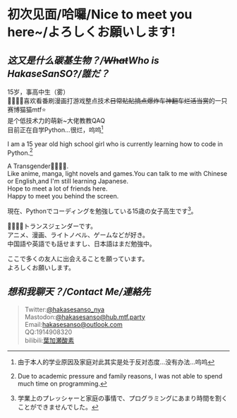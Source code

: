 **初次见面/哈囉/Nice to meet you here~/よろしくお願いします!**
=======================================================
*这又是什么碳基生物？/~~What~~Who is HakaseSanSO?/誰だ？*
----------------------------------------------------
15岁，事高中生（雾）  
🏳️‍🌈🏳️‍⚧️喜欢看番刷漫画打游戏整点技术~~日常贴贴搞点爆炸车神翻车烂活当赏~~的一只赛博猫猫mtf⭐  
是个低技术力的萌新~大佬教教QAQ  
目前正在自学Python...很烂，呜呜[^简要说明]  

[^简要说明]:由于本人的学业原因及家庭对此其实是处于反对态度...没有办法...呜呜

I am a 15 year old high school girl who is currently learning how to code in Python.[^Tip]

[^Tip]:Due to academic pressure and family reasons, I was not able to spend much time on programming.

A Transgender🏳️‍🌈🏳️‍⚧️.  
Like anime, manga, light novels and games.You can talk to me with Chinese or English,and I'm still learning Japanese.    
Hope to meet a lot of friends here.  
Happy to meet you behind the screen.  

現在、Pythonでコーディングを勉強している15歳の女子高生です[^マーキング]。

[^マーキング]:学業上のプレッシャーと家庭の事情で、プログラミングにあまり時間を割くことができませんでした。

🏳️‍🌈🏳️‍⚧️トランスジェンダーです。  
アニメ、漫画、ライトノベル、ゲームなどが好き。  
中国語や英語でも話せますし、日本語はまだ勉強中。  

ここで多くの友人に出会えることを願っています。  
よろしくお願いします。  


***想和我聊天？/Contact Me/連絡先***
------------------------------------
> Twitter:[@hakasesanso_nya](https://twitter.com/hakasesanso_nya)  
> Mastodon:[@hakasesanso@hub.mtf.party](https://hub.mtf.party/@hakasesanso)  
> Email:<hakasesanso@outlook.com>  
> QQ:1914908320  
> bilibili:[葉加瀬酸素](https://space.bilibili.com/390172521)  


<!---
HakaseSanSO/HakaseSanSO is a ✨ special ✨ repository because its `README.md` (this file) appears on your GitHub profile.
You can click the Preview link to take a look at your changes.
--->
